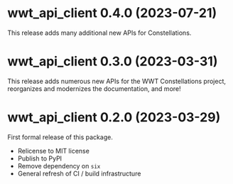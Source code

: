 # wwt_api_client 0.4.0 (2023-07-21)

This release adds many additional new APIs for Constellations.


# wwt_api_client 0.3.0 (2023-03-31)

This release adds numerous new APIs for the WWT Constellations project,
reorganizes and modernizes the documentation, and more!


# wwt_api_client 0.2.0 (2023-03-29)

First formal release of this package.

- Relicense to MIT license
- Publish to PyPI
- Remove dependency on `six`
- General refresh of CI / build infrastructure
